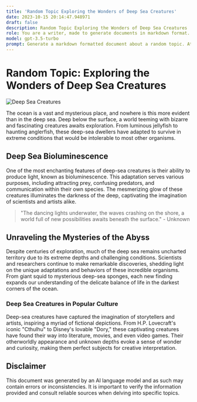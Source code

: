 ```yaml
---
title: 'Random Topic Exploring the Wonders of Deep Sea Creatures'
date: 2023-10-15 20:14:47.948971
draft: false
description: Random Topic Exploring the Wonders of Deep Sea Creatures
role: You are a writer, made to generate documents in markdown format. It is very important that all of the documents you generate are in valid markdown format.
model: gpt-3.5-turbo
prompt: Generate a markdown formatted document about a random topic. At the bottom, include a disclaimer explaining that the document was generated by you. The first line of the document should be the title. Make sure that the entire document is in proper markdown format, using a mix of various tags to make the document visually appealing.
---
```


# Random Topic: Exploring the Wonders of Deep Sea Creatures

![Deep Sea Creatures](https://example.com/deep-sea-creatures.jpg)

The ocean is a vast and mysterious place, and nowhere is this more evident than in the deep sea. Deep below the surface, a world teeming with bizarre and fascinating creatures awaits exploration. From luminous jellyfish to haunting anglerfish, these deep-sea dwellers have adapted to survive in extreme conditions that would be intolerable to most other organisms.

## Deep Sea Bioluminescence

One of the most enchanting features of deep-sea creatures is their ability to produce light, known as bioluminescence. This adaptation serves various purposes, including attracting prey, confusing predators, and communication within their own species. The mesmerizing glow of these creatures illuminates the darkness of the deep, captivating the imagination of scientists and artists alike.

> "The dancing lights underwater, the waves crashing on the shore, a world full of new possibilities awaits beneath the surface." - Unknown

## Unraveling the Mysteries of the Abyss

Despite centuries of exploration, much of the deep sea remains uncharted territory due to its extreme depths and challenging conditions. Scientists and researchers continue to make remarkable discoveries, shedding light on the unique adaptations and behaviors of these incredible organisms. From giant squid to mysterious deep-sea sponges, each new finding expands our understanding of the delicate balance of life in the darkest corners of the ocean.

### Deep Sea Creatures in Popular Culture

Deep-sea creatures have captured the imagination of storytellers and artists, inspiring a myriad of fictional depictions. From H.P. Lovecraft's iconic "Cthulhu" to Disney's lovable "Dory," these captivating creatures have found their way into literature, movies, and even video games. Their otherworldly appearance and unknown depths evoke a sense of wonder and curiosity, making them perfect subjects for creative interpretation.

## Disclaimer

This document was generated by an AI language model and as such may contain errors or inconsistencies. It is important to verify the information provided and consult reliable sources when delving into specific topics.